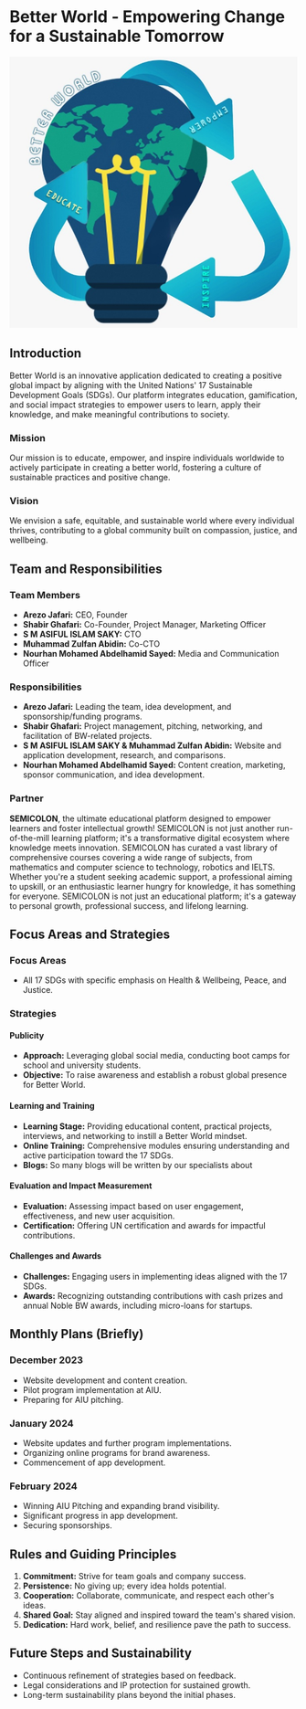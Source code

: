 # Better World - Empowering Change for a Sustainable Tomorrow

<img src="Medias/logo.jpeg">

## Introduction

Better World is an innovative application dedicated to creating a positive global impact by aligning with the United Nations' 17 Sustainable Development Goals (SDGs). Our platform integrates education, gamification, and social impact strategies to empower users to learn, apply their knowledge, and make meaningful contributions to society.

### Mission

Our mission is to educate, empower, and inspire individuals worldwide to actively participate in creating a better world, fostering a culture of sustainable practices and positive change.

### Vision

We envision a safe, equitable, and sustainable world where every individual thrives, contributing to a global community built on compassion, justice, and wellbeing.

## Team and Responsibilities

### Team Members

- **Arezo Jafari:** CEO, Founder
- **Shabir Ghafari:** Co-Founder, Project Manager, Marketing Officer
- **S M ASIFUL ISLAM SAKY:** CTO
- **Muhammad Zulfan Abidin:** Co-CTO
- **Nourhan Mohamed Abdelhamid Sayed:** Media and Communication Officer

### Responsibilities

- **Arezo Jafari:** Leading the team, idea development, and sponsorship/funding programs.
- **Shabir Ghafari:** Project management, pitching, networking, and facilitation of BW-related projects.
- **S M ASIFUL ISLAM SAKY & Muhammad Zulfan Abidin:** Website and application development, research, and comparisons.
- **Nourhan Mohamed Abdelhamid Sayed:** Content creation, marketing, sponsor communication, and idea development.

<!-- Advisors -->

### Partner
**SEMICOLON**, the ultimate educational platform designed to empower learners and foster intellectual growth!
SEMICOLON is not just another run-of-the-mill learning platform; it's a transformative digital ecosystem where knowledge meets innovation. SEMICOLON has curated a vast library of comprehensive courses covering a wide range of subjects, from mathematics and computer science to technology, robotics and IELTS. Whether you're a student seeking academic support, a professional aiming to upskill, or an enthusiastic learner hungry for knowledge, it has something for everyone. SEMICOLON is not just an educational platform; it's a gateway to personal growth, professional success, and lifelong learning. 

## Focus Areas and Strategies

### Focus Areas

- All 17 SDGs with specific emphasis on Health & Wellbeing, Peace, and Justice.

### Strategies

#### Publicity
- **Approach:** Leveraging global social media, conducting boot camps for school and university students.
- **Objective:** To raise awareness and establish a robust global presence for Better World.

#### Learning and Training
- **Learning Stage:** Providing educational content, practical projects, interviews, and networking to instill a Better World mindset.
- **Online Training:** Comprehensive modules ensuring understanding and active participation toward the 17 SDGs.
- **Blogs:** So many blogs will be written by our specialists about 

#### Evaluation and Impact Measurement
- **Evaluation:** Assessing impact based on user engagement, effectiveness, and new user acquisition.
- **Certification:** Offering UN certification and awards for impactful contributions.

#### Challenges and Awards
- **Challenges:** Engaging users in implementing ideas aligned with the 17 SDGs.
- **Awards:** Recognizing outstanding contributions with cash prizes and annual Noble BW awards, including micro-loans for startups.

## Monthly Plans (Briefly)

### December 2023
- Website development and content creation.
- Pilot program implementation at AIU.
- Preparing for AIU pitching.

### January 2024
- Website updates and further program implementations.
- Organizing online programs for brand awareness.
- Commencement of app development.

### February 2024
- Winning AIU Pitching and expanding brand visibility.
- Significant progress in app development.
- Securing sponsorships.

## Rules and Guiding Principles

1. **Commitment:** Strive for team goals and company success.
2. **Persistence:** No giving up; every idea holds potential.
3. **Cooperation:** Collaborate, communicate, and respect each other's ideas.
4. **Shared Goal:** Stay aligned and inspired toward the team's shared vision.
5. **Dedication:** Hard work, belief, and resilience pave the path to success.

## Future Steps and Sustainability

- Continuous refinement of strategies based on feedback.
- Legal considerations and IP protection for sustained growth.
- Long-term sustainability plans beyond the initial phases.

